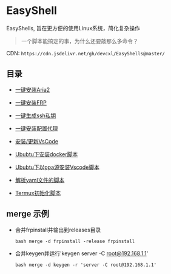 # EasyShell

EasyShells, 旨在更方便的使用Linux系统，简化复杂操作

> 一个脚本能搞定的事，为什么还要敲那么多命令？

CDN: `https://cdn.jsdelivr.net/gh/devcxl/EasyShells@master/`

## 目录

* [一键安装Aria2](src/aria2install)
* [一键安装FRP](src/frpinstall)
* [一键生成ssh私钥](src/keygen)
* [一键安装配置代理](src/v2rayinstall)
* [安装/更新VsCode](/releases/vscode-update.sh)

* [Ububtu下安装docker脚本](/src/ubuntu-install-docker.sh)
* [Ububtu下以ppa源安装Vscode脚本](/src/ubuntu-install-vscode-ppa.sh)
* [解析yaml文件的脚本](/src/parse_yaml.sh)
* [Termux初始化脚本](/src/termux_init.sh)


## merge 示例

* 合并frpinstall并输出到releases目录
    
    `bash merge -d frpinstall -release frpinstall`

* 合并keygen并运行'keygen server -C root@192.168.1.1'

    `bash merge -d keygen -r 'server -C root@192.168.1.1'`